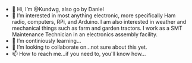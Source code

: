 - 👋 Hi, I’m @Kundwg, also go by Daniel
- 👀 I’m interested in most anything electronic, more specifically Ham radio, computers, RPi, and Arduino. I am also interested in weather and mechanical things such as farm and garden tractors. I work as a SMT Maintenance Technician in an electronics assembly facility.
- 🌱 I’m continiously learning...
- 💞️ I’m looking to collaborate on...not sure about this yet.
- 📫 How to reach me...if you need to, you'll know how...

<!---
Kundwg/Kundwg is a ✨ special ✨ repository because its `README.md` (this file) appears on your GitHub profile.
You can click the Preview link to take a look at your changes.
--->

